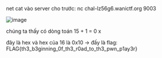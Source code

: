 net cat vào server cho trước: nc chal-lz56g6.wanictf.org 9003

![image](https://github.com/PhanTrung2012/CTF/assets/121162586/0cd251b0-a1a6-4c45-8459-307e77ce3eab)

chúng ta thấy có dòng toán 15 + 1 = 0 x 

đây là hex và hex của 16 là 0x10 -> đấy là flag: FLAG{th3_b3ginning_0f_th3_r0ad_to_th3_pwn_p1ay3r}
